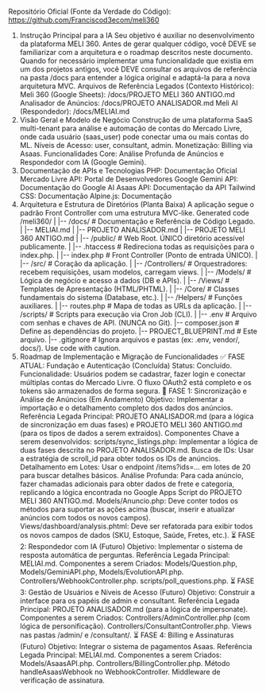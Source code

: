 Repositório Oficial (Fonte da Verdade do Código):
https://github.com/Franciscod3ecom/meli360
1. Instrução Principal para a IA
Seu objetivo é auxiliar no desenvolvimento da plataforma MELI 360. Antes de gerar qualquer código, você DEVE se familiarizar com a arquitetura e o roadmap descritos neste documento. Quando for necessário implementar uma funcionalidade que existia em um dos projetos antigos, você DEVE consultar os arquivos de referência na pasta /docs para entender a lógica original e adaptá-la para a nova arquitetura MVC.
Arquivos de Referência Legados (Contexto Histórico):
Meli 360 (Google Sheets): /docs/PROJETO MELI 360 ANTIGO.md
Analisador de Anúncios: /docs/PROJETO ANALISADOR.md
Meli AI (Respondedor): /docs/MELIAI.md
2. Visão Geral e Modelo de Negócio
Construção de uma plataforma SaaS multi-tenant para análise e automação de contas do Mercado Livre, onde cada usuário (saas_user) pode conectar uma ou mais contas do ML.
Níveis de Acesso: user, consultant, admin.
Monetização: Billing via Asaas.
Funcionalidades Core: Análise Profunda de Anúncios e Respondedor com IA (Google Gemini).
3. Documentação de APIs e Tecnologias
PHP: Documentação Oficial
Mercado Livre API: Portal de Desenvolvedores
Google Gemini API: Documentação do Google AI
Asaas API: Documentação da API
Tailwind CSS: Documentação
Alpine.js: Documentação
4. Arquitetura e Estrutura de Diretórios (Planta Baixa)
A aplicação segue o padrão Front Controller com uma estrutura MVC-like.
Generated code
/meli360/
|
|-- /docs/                     # Documentação e Referência de Código Legado.
|   |-- MELIAI.md
|   |-- PROJETO ANALISADOR.md
|   |-- PROJETO MELI 360 ANTIGO.md
|
|-- /public/                   # Web Root. ÚNICO diretório acessível publicamente.
|   |-- .htaccess              # Redireciona todas as requisições para o index.php.
|   |-- index.php              # Front Controller (Ponto de entrada ÚNICO).
|
|-- /src/                      # Coração da aplicação.
|   |-- /Controllers/          # Orquestradores: recebem requisições, usam modelos, carregam views.
|   |-- /Models/               # Lógica de negócio e acesso a dados (DB e APIs).
|   |-- /Views/                # Templates de Apresentação (HTML/PHTML).
|   |-- /Core/                 # Classes fundamentais do sistema (Database, etc.).
|   |-- /Helpers/              # Funções auxiliares.
|   |-- routes.php             # Mapa de todas as URLs da aplicação.
|
|-- /scripts/                  # Scripts para execução via Cron Job (CLI).
|
|-- .env                       # Arquivo com senhas e chaves de API. (NUNCA no Git).
|-- composer.json              # Define as dependências do projeto.
|-- PROJECT_BLUEPRINT.md       # Este arquivo.
|-- .gitignore                 # Ignora arquivos e pastas (ex: .env, vendor/, docs/).
Use code with caution.
5. Roadmap de Implementação e Migração de Funcionalidades
✅ FASE ATUAL: Fundação e Autenticação (Concluída)
Status: Concluído.
Funcionalidade: Usuários podem se cadastrar, fazer login e conectar múltiplas contas do Mercado Livre. O fluxo OAuth2 está completo e os tokens são armazenados de forma segura.
🔄 FASE 1: Sincronização e Análise de Anúncios (Em Andamento)
Objetivo: Implementar a importação e o detalhamento completo dos dados dos anúncios.
Referência Legada Principal: PROJETO ANALISADOR.md (para a lógica de sincronização em duas fases) e PROJETO MELI 360 ANTIGO.md (para os tipos de dados a serem extraídos).
Componentes Chave a serem desenvolvidos:
scripts/sync_listings.php: Implementar a lógica de duas fases descrita no PROJETO ANALISADOR.md.
Busca de IDs: Usar a estratégia de scroll_id para obter todos os IDs de anúncios.
Detalhamento em Lotes: Usar o endpoint /items?ids=... em lotes de 20 para buscar detalhes básicos.
Análise Profunda: Para cada anúncio, fazer chamadas adicionais para obter dados de frete e categoria, replicando a lógica encontrada no Google Apps Script do PROJETO MELI 360 ANTIGO.md.
Models/Anuncio.php: Deve conter todos os métodos para suportar as ações acima (buscar, inserir e atualizar anúncios com todos os novos campos).
Views/dashboard/analysis.phtml: Deve ser refatorada para exibir todos os novos campos de dados (SKU, Estoque, Saúde, Fretes, etc.).
⏳ FASE 2: Respondedor com IA (Futuro)
Objetivo: Implementar o sistema de resposta automática de perguntas.
Referência Legada Principal: MELIAI.md.
Componentes a serem Criados:
Models/Question.php, Models/GeminiAPI.php, Models/EvolutionAPI.php.
Controllers/WebhookController.php.
scripts/poll_questions.php.
⏳ FASE 3: Gestão de Usuários e Níveis de Acesso (Futuro)
Objetivo: Construir a interface para os papéis de admin e consultant.
Referência Legada Principal: PROJETO ANALISADOR.md (para a lógica de impersonate).
Componentes a serem Criados:
Controllers/AdminController.php (com lógica de personificação).
Controllers/ConsultantController.php.
Views nas pastas /admin/ e /consultant/.
⏳ FASE 4: Billing e Assinaturas (Futuro)
Objetivo: Integrar o sistema de pagamentos Asaas.
Referência Legada Principal: MELIAI.md.
Componentes a serem Criados:
Models/AsaasAPI.php.
Controllers/BillingController.php.
Método handleAsaasWebhook no WebhookController.
Middleware de verificação de assinatura.
